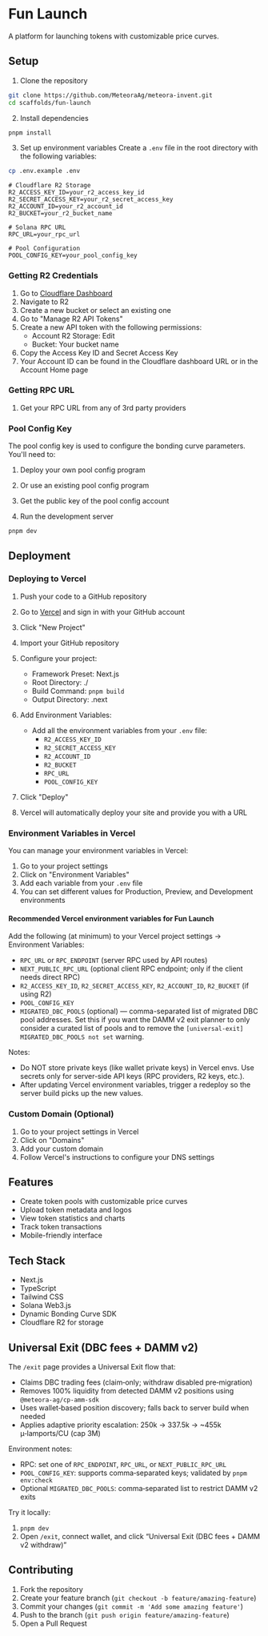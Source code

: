 # Fun Launch

A platform for launching tokens with customizable price curves.

## Setup

1. Clone the repository

```bash
git clone https://github.com/MeteoraAg/meteora-invent.git
cd scaffolds/fun-launch
```

2. Install dependencies

```bash
pnpm install
```

3. Set up environment variables Create a `.env` file in the root directory with the following
   variables:

```bash
cp .env.example .env
```

```env
# Cloudflare R2 Storage
R2_ACCESS_KEY_ID=your_r2_access_key_id
R2_SECRET_ACCESS_KEY=your_r2_secret_access_key
R2_ACCOUNT_ID=your_r2_account_id
R2_BUCKET=your_r2_bucket_name

# Solana RPC URL
RPC_URL=your_rpc_url

# Pool Configuration
POOL_CONFIG_KEY=your_pool_config_key
```

### Getting R2 Credentials

1. Go to [Cloudflare Dashboard](https://dash.cloudflare.com)
2. Navigate to R2
3. Create a new bucket or select an existing one
4. Go to "Manage R2 API Tokens"
5. Create a new API token with the following permissions:
   - Account R2 Storage: Edit
   - Bucket: Your bucket name
6. Copy the Access Key ID and Secret Access Key
7. Your Account ID can be found in the Cloudflare dashboard URL or in the Account Home page

### Getting RPC URL

1. Get your RPC URL from any of 3rd party providers

### Pool Config Key

The pool config key is used to configure the bonding curve parameters. You'll need to:

1. Deploy your own pool config program
2. Or use an existing pool config program
3. Get the public key of the pool config account

4. Run the development server

```bash
pnpm dev
```

## Deployment

### Deploying to Vercel

1. Push your code to a GitHub repository

2. Go to [Vercel](https://vercel.com) and sign in with your GitHub account

3. Click "New Project"

4. Import your GitHub repository

5. Configure your project:
   - Framework Preset: Next.js
   - Root Directory: ./
   - Build Command: `pnpm build`
   - Output Directory: .next

6. Add Environment Variables:
   - Add all the environment variables from your `.env` file:
     - `R2_ACCESS_KEY_ID`
     - `R2_SECRET_ACCESS_KEY`
     - `R2_ACCOUNT_ID`
     - `R2_BUCKET`
     - `RPC_URL`
     - `POOL_CONFIG_KEY`

7. Click "Deploy"

8. Vercel will automatically deploy your site and provide you with a URL

### Environment Variables in Vercel

You can manage your environment variables in Vercel:

1. Go to your project settings
2. Click on "Environment Variables"
3. Add each variable from your `.env` file
4. You can set different values for Production, Preview, and Development environments

#### Recommended Vercel environment variables for Fun Launch

Add the following (at minimum) to your Vercel project settings -> Environment Variables:

- `RPC_URL` or `RPC_ENDPOINT` (server RPC used by API routes)
- `NEXT_PUBLIC_RPC_URL` (optional client RPC endpoint; only if the client needs direct RPC)
- `R2_ACCESS_KEY_ID`, `R2_SECRET_ACCESS_KEY`, `R2_ACCOUNT_ID`, `R2_BUCKET` (if using R2)
- `POOL_CONFIG_KEY`
- `MIGRATED_DBC_POOLS` (optional) — comma-separated list of migrated DBC pool addresses. Set this if
  you want the DAMM v2 exit planner to only consider a curated list of pools and to remove the
  `[universal-exit] MIGRATED_DBC_POOLS not set` warning.

Notes:

- Do NOT store private keys (like wallet private keys) in Vercel envs. Use secrets only for
  server-side API keys (RPC providers, R2 keys, etc.).
- After updating Vercel environment variables, trigger a redeploy so the server build picks up the
  new values.

### Custom Domain (Optional)

1. Go to your project settings in Vercel
2. Click on "Domains"
3. Add your custom domain
4. Follow Vercel's instructions to configure your DNS settings

## Features

- Create token pools with customizable price curves
- Upload token metadata and logos
- View token statistics and charts
- Track token transactions
- Mobile-friendly interface

## Tech Stack

- Next.js
- TypeScript
- Tailwind CSS
- Solana Web3.js
- Dynamic Bonding Curve SDK
- Cloudflare R2 for storage

## Universal Exit (DBC fees + DAMM v2)

The `/exit` page provides a Universal Exit flow that:

- Claims DBC trading fees (claim‑only; withdraw disabled pre‑migration)
- Removes 100% liquidity from detected DAMM v2 positions using `@meteora-ag/cp-amm-sdk`
- Uses wallet‑based position discovery; falls back to server build when needed
- Applies adaptive priority escalation: 250k → 337.5k → ~455k µ‑lamports/CU (cap 3M)

Environment notes:

- RPC: set one of `RPC_ENDPOINT`, `RPC_URL`, or `NEXT_PUBLIC_RPC_URL`
- `POOL_CONFIG_KEY`: supports comma‑separated keys; validated by `pnpm env:check`
- Optional `MIGRATED_DBC_POOLS`: comma‑separated list to restrict DAMM v2 exits

Try it locally:

1. `pnpm dev`
2. Open `/exit`, connect wallet, and click “Universal Exit (DBC fees + DAMM v2 withdraw)”

## Contributing

1. Fork the repository
2. Create your feature branch (`git checkout -b feature/amazing-feature`)
3. Commit your changes (`git commit -m 'Add some amazing feature'`)
4. Push to the branch (`git push origin feature/amazing-feature`)
5. Open a Pull Request

